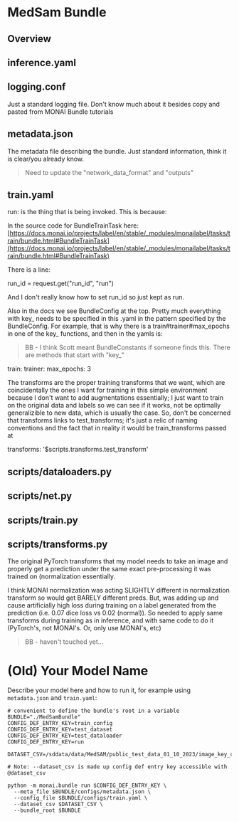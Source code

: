 # MedSam Bundle

## Overview

## inference.yaml



## logging.conf

Just a standard logging file. Don't know much about it besides copy and pasted from MONAI Bundle tutorials

## metadata.json

The metadata file describing the bundle. Just standard information, think it is clear/you already know.

> Need to update the "network_data_format" and "outputs"

## train.yaml

run: is the thing that is being invoked. This is because:

In the source code for BundleTrainTask here: [https://docs.monai.io/projects/label/en/stable/_modules/monailabel/tasks/train/bundle.html#BundleTrainTask](https://docs.monai.io/projects/label/en/stable/_modules/monailabel/tasks/train/bundle.html#BundleTrainTask)

There is a line:

run_id = request.get("run_id", "run")

And I don't really know how to set run_id so just kept as run.

Also in the docs we see BundleConfig at the top. Pretty much everything with key_ needs to be specified in this .yaml in the pattern specified by the BundleConfig. For example, that is why there is a train#trainer#max_epochs in one of the key_ functions, and then in the yamls is:

> BB - I think Scott meant BundleConstants if someone finds this. There are methods that start with "key_"

train:
    trainer:
        max_epochs: 3

The transforms are the proper training transforms that we want, which are coincidentally the ones I want for training in this simple environment because I don't want to add augmentations essentially; I just want to train on the original data and labels so we can see if it works, not be optimally generalizible to new data, which is usually the case. So, don't be concerned that transforms links to test_transforms; it's just a relic of naming conventions and the fact that in reality it would be train_transforms passed at

transforms: '$scripts.transforms.test_transform'

## scripts/dataloaders.py

## scripts/net.py

## scripts/train.py

## scripts/transforms.py

The original PyTorch transforms that my model needs to take an image and properly get a prediction under the same exact pre-processing it was trained on (normalization essentially.

I think MONAI normalization was acting SLIGHTLY different in normalization transform so would get BARELY different preds. But, was adding up and cause artificially high loss during training on a label generated from the prediction (i.e. 0.07 dice loss vs 0.02 (normal)). So needed to apply same transforms during training as in inference, and with same code to do it (PyTorch's, not MONAI's. Or, only use MONAI's, etc)

> BB - haven't touched yet...

# (Old) Your Model Name

Describe your model here and how to run it, for example using `metadata.json` and `train.yaml`:

```
# convenient to define the bundle's root in a variable
BUNDLE="./MedSamBundle"
CONFIG_DEF_ENTRY_KEY=train_config
CONFIG_DEF_ENTRY_KEY=test_dataset
CONFIG_DEF_ENTRY_KEY=test_dataloader
CONFIG_DEF_ENTRY_KEY=run

DATASET_CSV=/sddata/data/MedSAM/public_test_data_01_10_2023/image_key_cf.csv

# Note: --dataset_csv is made up config def entry key accessible with @dataset_csv

python -m monai.bundle run $CONFIG_DEF_ENTRY_KEY \
  --meta_file $BUNDLE/configs/metadata.json \
  --config_file $BUNDLE/configs/train.yaml \
  --dataset_csv $DATASET_CSV \
  --bundle_root $BUNDLE
```
